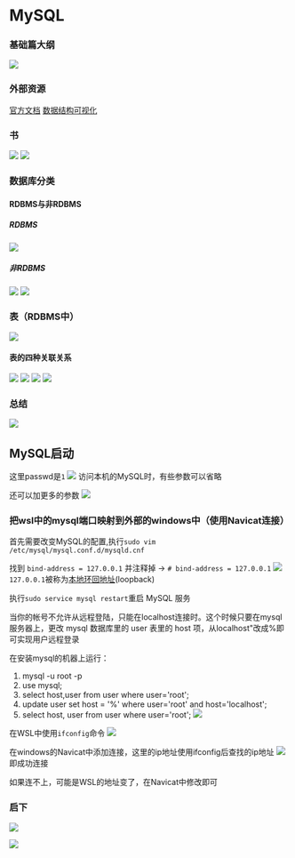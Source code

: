 # MySQL

### 基础篇大纲

![](2022-07-31-15-01-07.png)

### 外部资源

[官方文档](https://dev.mysql.com/doc/refman/8.0/en/)
[数据结构可视化](https://www.cs.usfca.edu/~galles/visualization/about.html)

### 书

![](2022-07-31-15-10-25.png)
![](2022-07-31-15-11-02.png)

### 数据库分类

#### RDBMS与非RDBMS

##### RDBMS

![](2022-12-08-12-55-44.png)

##### 非RDBMS

![](2022-12-08-12-58-49.png)
![](2022-07-31-15-14-10.png)

### 表（RDBMS中）

![](2022-12-08-13-02-37.png)

#### 表的四种关联关系

![](2022-07-31-15-15-22.png)
![](2022-12-08-13-05-48.png)
![](2022-12-08-13-07-37.png)
![](2022-12-08-13-08-42.png)

### 总结

![](2022-07-31-15-18-19.png)

## MySQL启动

这里passwd是```1```
![](2022-12-08-14-59-24.png)
访问本机的MySQL时，有些参数可以省略

还可以加更多的参数
![](2022-12-08-15-03-31.png)

### 把wsl中的mysql端口映射到外部的windows中（使用Navicat连接）

首先需要改变MySQL的配置,执行```sudo vim /etc/mysql/mysql.conf.d/mysqld.cnf```

找到 ```bind-address = 127.0.0.1``` 并注释掉 → ```# bind-address = 127.0.0.1```
![](2022-12-20-10-00-27.png)
```127.0.0.1```被称为[本地环回地址](https://blog.csdn.net/weixin_42204641/article/details/83548922)(loopback)

执行```sudo service mysql restart```重启 MySQL 服务

当你的帐号不允许从远程登陆，只能在localhost连接时。这个时候只要在mysql服务器上，更改 mysql 数据库里的 user 表里的 host 项，从localhost"改成%即可实现用户远程登录

在安装mysql的机器上运行：

1. mysql -u root -p  
2. use mysql;
3. select host,user from user where user='root';
4. update user set host = '%' where user='root' and host='localhost';  
5. select host, user from user where user='root';
![](2022-12-20-10-16-30.png)

在WSL中使用```ifconfig```命令
![](2022-12-20-10-25-58.png)

在windows的Navicat中添加连接，这里的ip地址使用ifconfig后查找的ip地址
![](2022-12-20-10-27-50.png)
即成功连接

如果连不上，可能是WSL的地址变了，在Navicat中修改即可

### 启下

![](2022-07-31-15-20-11.png)

![](2022-12-08-15-24-46.png)